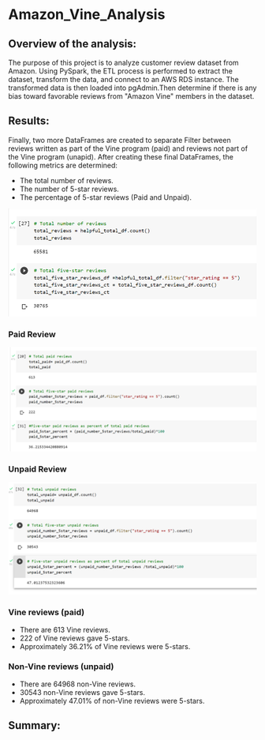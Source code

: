 # Amazon_Vine_Analysis

## Overview of the analysis:

The purpose of this project is to analyze customer review dataset from Amazon. Using PySpark, the ETL process is performed to extract the dataset, transform the data, and connect to an AWS RDS instance. The transformed data is then loaded into pgAdmin.Then  determine if there is any bias toward favorable reviews from "Amazon Vine" members in the dataset.

## Results: 

Finally, two more DataFrames are created to separate Filter  between reviews written as part of the Vine program (paid) and reviews not part of the Vine program (unapid). After creating these final DataFrames, the following metrics are determined:

- The total number of reviews.
- The number of 5-star reviews.
- The percentage of 5-star reviews (Paid and Unpaid).


![image](https://github.com/NadaAdem/Amazon_Vine_Analysis/blob/main/Resources/total.png)

 ### Paid Review 
 
![image](https://github.com/NadaAdem/Amazon_Vine_Analysis/blob/main/Resources/paid.png)

 ### Unpaid Review 
 
![image](https://github.com/NadaAdem/Amazon_Vine_Analysis/blob/main/Resources/unpaid.png)

### Vine reviews (paid)
-  There are 613  Vine reviews.
  - 222 of Vine reviews gave 5-stars.
  - Approximately 36.21% of Vine reviews were 5-stars.
  
### Non-Vine reviews (unpaid) 
-  There are 64968 non-Vine reviews.
  - 30543 non-Vine reviews gave 5-stars.
  -  Approximately 47.01% of non-Vine reviews were 5-stars.



## Summary:
